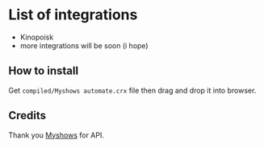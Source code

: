 # List of integrations  

- Kinopoisk
- more integrations will be soon (i hope)

## How to install

Get `compiled/Myshows automate.crx` file then drag and drop it into browser.

## Credits

Thank you [Myshows](https://myshows.me/) for API.
